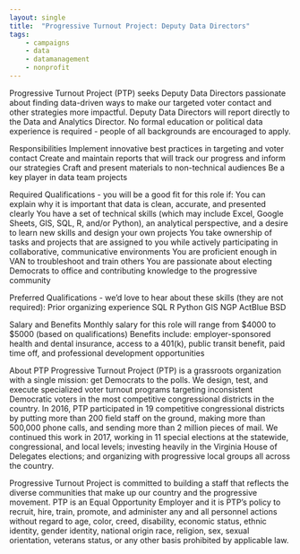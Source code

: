 ```yaml
---
layout: single
title:  "Progressive Turnout Project: Deputy Data Directors"
tags: 
    - campaigns
    - data
    - datamanagement
    - nonprofit
---
```

Progressive Turnout Project (PTP) seeks Deputy Data Directors passionate about finding data-driven ways to make our targeted voter contact and other strategies more impactful. Deputy Data Directors will report directly to the Data and Analytics Director. No formal education or political data experience is required - people of all backgrounds are encouraged to apply.

Responsibilities
Implement innovative best practices in targeting and voter contact
Create and maintain reports that will track our progress and inform our strategies
Craft and present materials to non-technical audiences
Be a key player in data team projects

Required Qualifications - you will be a good fit for this role if:
You can explain why it is important that data is clean, accurate, and presented clearly
You have a set of technical skills (which may include Excel, Google Sheets, GIS, SQL, R, and/or Python), an analytical perspective, and a desire to learn new skills and design your own projects
You take ownership of tasks and projects that are assigned to you while actively participating in collaborative, communicative environments
You are proficient enough in VAN to troubleshoot and train others
You are passionate about electing Democrats to office and contributing knowledge to the progressive community

Preferred Qualifications - we’d love to hear about these skills (they are not required):
Prior organizing experience
SQL
R
Python
GIS
NGP
ActBlue
BSD

Salary and Benefits
Monthly salary for this role will range from $4000 to $5000 (based on qualifications)
Benefits include: employer-sponsored health and dental insurance, access to a 401(k), public transit benefit, paid time off, and professional development opportunities

About PTP
Progressive Turnout Project (PTP) is a grassroots organization with a single mission: get Democrats to the polls. We design, test, and execute specialized voter turnout programs targeting inconsistent Democratic voters in the most competitive congressional districts in the country. In 2016, PTP participated in 19 competitive congressional districts by putting more than 200 field staff on the ground, making more than 500,000 phone calls, and sending more than 2 million pieces of mail. We continued this work in 2017, working in 11 special elections at the statewide, congressional, and local levels; investing heavily in the Virginia House of Delegates elections; and organizing with progressive local groups all across the country. 

Progressive Turnout Project is committed to building a staff that reflects the diverse communities that make up our country and the progressive movement. PTP is an Equal Opportunity Employer and it is PTP’s policy to recruit, hire, train, promote, and administer any and all personnel actions without regard to age, color, creed, disability, economic status, ethnic identity, gender identity, national origin race, religion, sex, sexual orientation, veterans status, or any other basis prohibited by applicable law.
